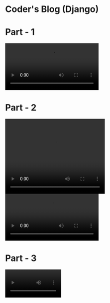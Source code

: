 # Coder's Blog (Django)

# Part - 1
<video src='/sample_videos/Coder-s-Blog-part-1.webm' controls> </video>

# Part - 2
<video width="320" height="240" controls>
  <source src="\sample_videos\Coder-s-Blog-part-2.mp4" type="video/mp4">
</video>
<video src='sample_videos\Coder-s-Blog-part-2.mp4' controls> </video>

# Part - 3
<video src='sample_videos\Coder-s-Blog-Admin-Panel-part-3.mp4' width="180">

# Part - 4
<video src='sample_videos\Coders_blog_payment-part-4.mp4' width="180">
